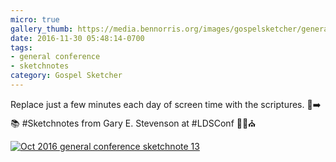 ```yaml
---
micro: true
gallery_thumb: https://media.bennorris.org/images/gospelsketcher/general-conference/oct-2016/oct-16-2-stevenson.jpg
date: 2016-11-30 05:48:14-0700
tags:
- general conference
- sketchnotes
category: Gospel Sketcher
---
```


Replace just a few minutes each day of screen time with the scriptures. 📱➡️📚
#Sketchnotes from Gary E. Stevenson at #LDSConf ✍🏼⛪️

[![Oct 2016 general conference sketchnote 13](https://media.bennorris.org/images/gospelsketcher/general-conference/oct-2016/oct-16-2-stevenson.jpg)](https://media.bennorris.org/images/gospelsketcher/general-conference/oct-2016/oct-16-2-stevenson.jpg)